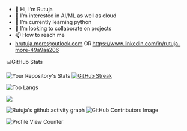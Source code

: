 - 👋 Hi, I’m Rutuja
- 👀 I’m interested in AI/ML as well as cloud 
- 🌱 I’m currently learning python 
- 💞️ I’m looking to collaborate on projects 
- 📫 How to reach me
-  hrutuja.more@outlook.com OR
   https://www.linkedin.com/in/rutuja-more-49a9aa206
   
 📊GitHub Stats

![Your Repository's Stats](https://github-readme-stats.vercel.app/api?username=hrutuja-m&show_icons=true)  [![GitHub Streak](https://github-readme-streak-stats.herokuapp.com?user=hrutuja-m)](https://git.io/streak-stats)

![Top Langs](https://github-readme-stats.vercel.app/api/top-langs/?username=hrutuja-m&layout=compact)

<a href="https://github.com/hrutuja-m/AI-Basketball-Analysis">
   
  <img align="center" src="https://github-readme-stats.vercel.app/api/pin/?username=hrutuja-m&repo=AI-Basketball-Analysis" />
</a><!--  <a href="https://github.com/hrutuja-m/SAGE">
  <img align="center" src="https://github-readme-stats.vercel.app/api/pin/?username=hrutuja-m&repo=SAGE" />
</a>  -->


![Rutuja's github activity graph](https://activity-graph.herokuapp.com/graph?username=hrutuja-m&theme=react-dark)
![GitHub Contributors Image](https://contrib.rocks/image?repo=hrutuja-m/Rutuja-More )

![Profile View Counter](https://komarev.com/ghpvc/?username=hrutuja-m)
